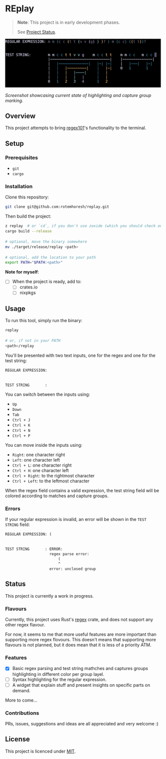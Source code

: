 # REplay

> **Note**: This project is in early development phases.
>
> See [Project Status](#status).

![screenshot](./assets/screenshot.png)

_Screenshot showcasing current state of highlighting and capture group marking._

## Overview

This project attempts to bring [regex101](https://regex101.com/)'s functionality to the terminal.

## Setup

### Prerequisites

- `git`
- `cargo`

### Installation

Clone this repository:

```bash
git clone git@github.com:rotemhoresh/replay.git
```

Then build the project:

```bash
z replay  # or `cd`, if you don't use zoxide (which you should check out)
cargo build --release

# optional, move the binary somewhere
mv ./target/release/replay <path>

# optional, add the location to your path
export PATH="$PATH:<path>"
```

**Note for myself**:

- [ ] When the project is ready, add to:
  - [ ] crates.io
  - [ ] nixpkgs

## Usage

To run this tool, simply run the binary:

```bash
replay

# or, if not in your PATH
<path>/replay
```

You'll be presented with two text inputs, one for the regex and one for the test string:

```
REGULAR EXPRESSION: 


TEST STRING       :
```

You can switch between the inputs using:

- `Up`
- `Down`
- `Tab`
- `Ctrl + J`
- `Ctrl + K`
- `Ctrl + N`
- `Ctrl + P`

You can move inside the inputs using:

- `Right`: one character right
- `Left`: one character left
- `Ctrl + L`: one character right
- `Ctrl + H`: one character left
- `Ctrl + Right`: to the rightmost character
- `Ctrl + Left`: to the leftmost character

When the regex field contains a valid expression, the test string field will be colored according to matches and capture groups.

### Errors

If your regular expression is invalid, an error will be shown in the `TEST STRING` field:

```
REGULAR EXPRESSION: (


TEST STRING       : ERROR:
                    regex parse error:
                        (
                        ^
                    error: unclosed group
```

## Status

This project is currently a work in progress.

### Flavours

Currently, this project uses Rust's [regex](https://docs.rs/regex/latest/regex/) crate, and does not support any other regex flavour.

For now, it seems to me that more useful features are more important than supporting more regex flovours. This doesn't means that supporting more flavours is not planned, but it does mean that it is less of a priority ATM.

### Features

- [X] Basic regex parsing and test string mathches and captures groups highlighting in different color per group layel.
- [ ] Syntax highlighting for the regular expression.
- [ ] A widget that explain stuff and present insights on specific parts on demand.

More to come...

### Contributions

PRs, issues, suggestions and ideas are all appreciated and very welcome :)

## License

This project is licenced under [MIT](https://choosealicense.com/licenses/mit/).

